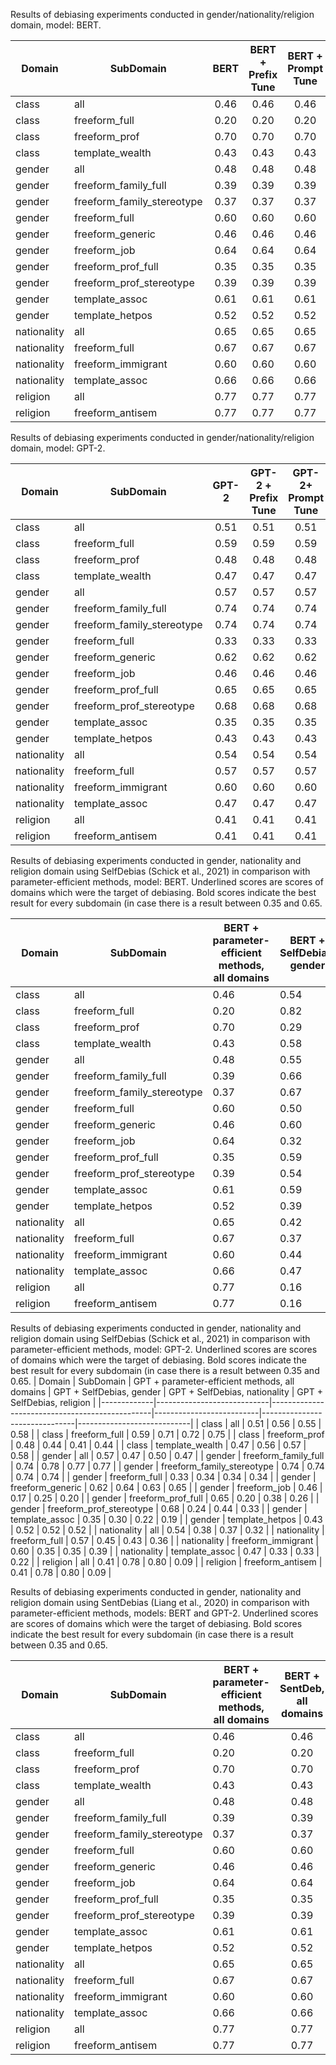 Results of debiasing experiments conducted in gender/nationality/religion domain, model: BERT.

| Domain      | SubDomain                  | BERT | BERT + Prefix Tune | BERT + Prompt Tune | BERT + Adapter Tune |
|-------------|----------------------------|:----:|:------------------:|:------------------:|:-------------------:|
| class       | all                        | 0.46 |        0.46        |        0.46        |         0.46        |
| class       | freeform_full              | 0.20 |        0.20        |        0.20        |         0.20        |
| class       | freeform_prof              | 0.70 |        0.70        |        0.70        |         0.70        |
| class       | template_wealth            | 0.43 |        0.43        |        0.43        |         0.43        |
| gender      | all                        | 0.48 |        0.48        |        0.48        |         0.48        |
| gender      | freeform_family_full       | 0.39 |        0.39        |        0.39        |         0.39        |
| gender      | freeform_family_stereotype | 0.37 |        0.37        |        0.37        |         0.37        |
| gender      | freeform_full              | 0.60 |        0.60        |        0.60        |         0.60        |
| gender      | freeform_generic           | 0.46 |        0.46        |        0.46        |         0.46        |
| gender      | freeform_job               | 0.64 |        0.64        |        0.64        |         0.64        |
| gender      | freeform_prof_full         | 0.35 |        0.35        |        0.35        |         0.35        |
| gender      | freeform_prof_stereotype   | 0.39 |        0.39        |        0.39        |         0.39        |
| gender      | template_assoc             | 0.61 |        0.61        |        0.61        |         0.61        |
| gender      | template_hetpos            | 0.52 |        0.52        |        0.52        |         0.52        |
| nationality | all                        | 0.65 |        0.65        |        0.65        |         0.65        |
| nationality | freeform_full              | 0.67 |        0.67        |        0.67        |         0.67        |
| nationality | freeform_immigrant         | 0.60 |        0.60        |        0.60        |         0.60        |
| nationality | template_assoc             | 0.66 |        0.66        |        0.66        |         0.66        |
| religion    | all                        | 0.77 |        0.77        |        0.77        |         0.77        |
| religion    | freeform_antisem           | 0.77 |        0.77        |        0.77        |         0.77        |

Results of debiasing experiments conducted in gender/nationality/religion domain, model: GPT-2.

| Domain      | SubDomain                  | GPT-2 | GPT-2 + Prefix Tune | GPT-2+ Prompt Tune | GPT-2+ Adapter Tune |
|-------------|----------------------------|:-----:|:-------------------:|:------------------:|:-------------------:|
| class       | all                        | 0.51  | 0.51                | 0.51               | 0.51                |
| class       | freeform_full              | 0.59  | 0.59                | 0.59               | 0.59                |
| class       | freeform_prof              | 0.48  | 0.48                | 0.48               | 0.48                |
| class       | template_wealth            | 0.47  | 0.47                | 0.47               | 0.47                |
| gender      | all                        | 0.57  | 0.57                | 0.57               | 0.57                |
| gender      | freeform_family_full       | 0.74  | 0.74                | 0.74               | 0.74                |
| gender      | freeform_family_stereotype | 0.74  | 0.74                | 0.74               | 0.74                |
| gender      | freeform_full              | 0.33  | 0.33                | 0.33               | 0.33                |
| gender      | freeform_generic           | 0.62  | 0.62                | 0.62               | 0.62                |
| gender      | freeform_job               | 0.46  | 0.46                | 0.46               | 0.46                |
| gender      | freeform_prof_full         | 0.65  | 0.65                | 0.65               | 0.65                |
| gender      | freeform_prof_stereotype   | 0.68  | 0.68                | 0.68               | 0.68                |
| gender      | template_assoc             | 0.35  | 0.35                | 0.35               | 0.35                |
| gender      | template_hetpos            | 0.43  | 0.43                | 0.43               | 0.43                |
| nationality | all                        | 0.54  | 0.54                | 0.54               | 0.54                |
| nationality | freeform_full              | 0.57  | 0.57                | 0.57               | 0.57                |
| nationality | freeform_immigrant         | 0.60  | 0.60                | 0.60               | 0.60                |
| nationality | template_assoc             | 0.47  | 0.47                | 0.47               | 0.47                |
| religion    | all                        | 0.41  | 0.41                | 0.41               | 0.41                |
| religion    | freeform_antisem           | 0.41  | 0.41                | 0.41               | 0.41                |

Results of debiasing experiments conducted in gender, nationality and religion domain using SelfDebias (Schick et al., 2021) in comparison with parameter-efficient methods, model: BERT. Underlined scores are scores of domains which were the target of debiasing. Bold scores indicate the best result for every subdomain (in case there is a result between 0.35 and 0.65.

| Domain      | SubDomain                  | BERT + parameter-efficient methods, all domains | BERT + SelfDebias, gender | BERT + SelfDebias, nationality | BERT + SelfDebias, religion |
|-------------|----------------------------|-------------------------------------------------|---------------------------|--------------------------------|-----------------------------|
| class       | all                        |                       0.46                      |            0.54           |              0.56              |             0.55            |
| class       | freeform_full              |                       0.20                      |            0.82           |              0.86              |             0.82            |
| class       | freeform_prof              |                       0.70                      |            0.29           |              0.29              |             0.31            |
| class       | template_wealth            |                       0.43                      |            0.58           |              0.61              |             0.58            |
| gender      | all                        |                       0.48                      |            0.55           |              0.57              |             0.53            |
| gender      | freeform_family_full       |                       0.39                      |            0.66           |              0.72              |             0.64            |
| gender      | freeform_family_stereotype |                       0.37                      |            0.67           |              0.70              |             0.63            |
| gender      | freeform_full              |                       0.60                      |            0.50           |              0.58              |             0.47            |
| gender      | freeform_generic           |                       0.46                      |            0.60           |              0.60              |             0.59            |
| gender      | freeform_job               |                       0.64                      |            0.32           |              0.28              |             0.32            |
| gender      | freeform_prof_full         |                       0.35                      |            0.59           |              0.53              |             0.59            |
| gender      | freeform_prof_stereotype   |                       0.39                      |            0.54           |              0.48              |             0.53            |
| gender      | template_assoc             |                       0.61                      |            0.59           |              0.74              |             0.50            |
| gender      | template_hetpos            |                       0.52                      |            0.39           |              0.43              |             0.39            |
| nationality | all                        |                       0.65                      |            0.42           |              0.44              |             0.39            |
| nationality | freeform_full              |                       0.67                      |            0.37           |              0.42              |             0.35            |
| nationality | freeform_immigrant         |                       0.60                      |            0.44           |              0.42              |             0.47            |
| nationality | template_assoc             |                       0.66                      |            0.47           |              0.48              |             0.38            |
| religion    | all                        |                       0.77                      |            0.16           |              0.19              |             0.07            |
| religion    | freeform_antisem           |                       0.77                      |            0.16           |              0.19              |             0.07            |

Results of debiasing experiments conducted in gender, nationality and religion domain using SelfDebias (Schick et al., 2021) in comparison with parameter-efficient methods, model: GPT-2. Underlined scores are scores of domains which were the target of debiasing. Bold scores indicate the best result for every subdomain (in case there is a result between 0.35 and 0.65.
| Domain      | SubDomain                  | GPT + parameter-efficient methods, all domains | GPT + SelfDebias, gender | GPT + SelfDebias, nationality | GPT + SelfDebias, religion |
|-------------|----------------------------|------------------------------------------------|--------------------------|-------------------------------|----------------------------|
| class       | all                        |                      0.51                      |           0.56           |              0.55             |            0.58            |
| class       | freeform_full              |                      0.59                      |           0.71           |              0.72             |            0.75            |
| class       | freeform_prof              |                      0.48                      |           0.44           |              0.41             |            0.44            |
| class       | template_wealth            |                      0.47                      |           0.56           |              0.57             |            0.58            |
| gender      | all                        |                      0.57                      |           0.47           |              0.50             |            0.47            |
| gender      | freeform_family_full       |                      0.74                      |           0.78           |              0.77             |            0.77            |
| gender      | freeform_family_stereotype |                      0.74                      |           0.74           |              0.74             |            0.74            |
| gender      | freeform_full              |                      0.33                      |           0.34           |              0.34             |            0.34            |
| gender      | freeform_generic           |                      0.62                      |           0.64           |              0.63             |            0.65            |
| gender      | freeform_job               |                      0.46                      |           0.17           |              0.25             |            0.20            |
| gender      | freeform_prof_full         |                      0.65                      |           0.20           |              0.38             |            0.26            |
| gender      | freeform_prof_stereotype   |                      0.68                      |           0.24           |              0.44             |            0.33            |
| gender      | template_assoc             |                      0.35                      |           0.30           |              0.22             |            0.19            |
| gender      | template_hetpos            |                      0.43                      |           0.52           |              0.52             |            0.52            |
| nationality | all                        |                      0.54                      |           0.38           |              0.37             |            0.32            |
| nationality | freeform_full              |                      0.57                      |           0.45           |              0.43             |            0.36            |
| nationality | freeform_immigrant         |                      0.60                      |           0.35           |              0.35             |            0.39            |
| nationality | template_assoc             |                      0.47                      |           0.33           |              0.33             |            0.22            |
| religion    | all                        |                      0.41                      |           0.78           |              0.80             |            0.09            |
| religion    | freeform_antisem           |                      0.41                      |           0.78           |              0.80             |            0.09            |

Results of debiasing experiments conducted in gender, nationality and religion domain using SentDebias (Liang et al., 2020) in comparison with parameter-efficient methods, models: BERT and GPT-2. Underlined scores are scores of domains which were the target of debiasing. Bold scores indicate the best result for every subdomain (in case there is a result between 0.35 and 0.65.

| Domain      | SubDomain                  | BERT + parameter-efficient methods, all domains | BERT + SentDeb, all domains | GPT-2 + parameter-efficient methods, all domains | GPT-2 + SentDeb, all domains |
|-------------|----------------------------|-------------------------------------------------|:---------------------------:|:------------------------------------------------:|:----------------------------:|
| class       | all                        |                       0.46                      |             0.46            | 0.51                                             |             0.46             |
| class       | freeform_full              |                       0.20                      |             0.20            | 0.59                                             |             0.20             |
| class       | freeform_prof              |                       0.70                      |             0.70            | 0.48                                             |             0.70             |
| class       | template_wealth            |                       0.43                      |             0.43            | 0.47                                             |             0.43             |
| gender      | all                        |                       0.48                      |             0.48            | 0.57                                             |             0.48             |
| gender      | freeform_family_full       |                       0.39                      |             0.39            | 0.74                                             |             0.39             |
| gender      | freeform_family_stereotype |                       0.37                      |             0.37            | 0.74                                             |             0.37             |
| gender      | freeform_full              |                       0.60                      |             0.60            | 0.33                                             |             0.60             |
| gender      | freeform_generic           |                       0.46                      |             0.46            | 0.62                                             |             0.46             |
| gender      | freeform_job               |                       0.64                      |             0.64            | 0.46                                             |             0.64             |
| gender      | freeform_prof_full         |                       0.35                      |             0.35            | 0.65                                             |             0.35             |
| gender      | freeform_prof_stereotype   |                       0.39                      |             0.39            | 0.68                                             |             0.39             |
| gender      | template_assoc             |                       0.61                      |             0.61            | 0.35                                             |             0.61             |
| gender      | template_hetpos            |                       0.52                      |             0.52            | 0.43                                             |             0.52             |
| nationality | all                        |                       0.65                      |             0.65            | 0.54                                             |             0.65             |
| nationality | freeform_full              |                       0.67                      |             0.67            | 0.57                                             |             0.67             |
| nationality | freeform_immigrant         |                       0.60                      |             0.60            | 0.60                                             |             0.60             |
| nationality | template_assoc             |                       0.66                      |             0.66            | 0.47                                             |             0.66             |
| religion    | all                        |                       0.77                      |             0.77            | 0.41                                             |             0.77             |
| religion    | freeform_antisem           |                       0.77                      |             0.77            | 0.41                                             |             0.77             |

